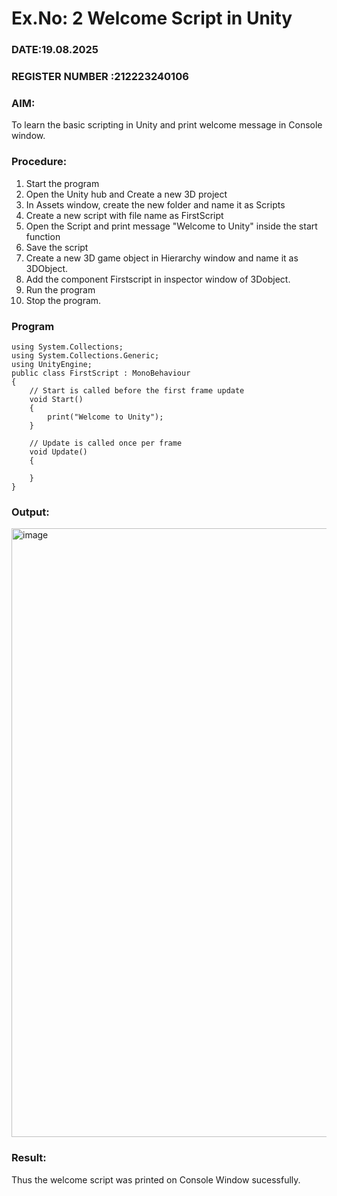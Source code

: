 # Ex.No: 2  Welcome Script in Unity


### DATE:19.08.2025                                                                            
### REGISTER NUMBER :212223240106


### AIM: 
 To learn the basic scripting in Unity and print welcome message in Console window. 
### Procedure:
1. Start the program
2. Open the Unity hub and Create a new 3D project
3. In Assets window, create the new folder and name it as Scripts
4. Create a new script with file name as FirstScript
5. Open the Script and print message "Welcome to Unity" inside the start function
6. Save the script
7. Create a new 3D game object in Hierarchy window and name it as 3DObject.
8. Add the component Firstscript in inspector window of 3Dobject.
9. Run the program
10. Stop the program.
### Program 
```
using System.Collections;
using System.Collections.Generic;
using UnityEngine;
public class FirstScript : MonoBehaviour
{
    // Start is called before the first frame update
    void Start()
    {
        print("Welcome to Unity");
    }

    // Update is called once per frame
    void Update()
    {
        
    }
}
```
### Output:

<img width="1501" height="974" alt="image" src="https://github.com/user-attachments/assets/f9de9117-9eed-491f-80ec-f207ada04af1" />


### Result:
Thus the welcome script was printed on Console Window  sucessfully.

